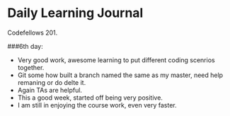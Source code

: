 # Daily Learning Journal

Codefellows 201.

###6th day:
  - Very good work, awesome learning to put different coding scenrios together.
  - Git some how built a branch named the same as my master, need help remaning or do delte it.
  - Again TAs are helpful.
  - This a good week, started off being very positive.
  - I am still in enjoying the course work, even very faster. 






